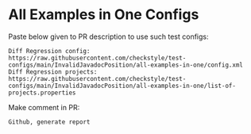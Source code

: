 # All Examples in One Configs
Paste below given to PR description to use such test configs:
```
Diff Regression config: https://raw.githubusercontent.com/checkstyle/test-configs/main/InvalidJavadocPosition/all-examples-in-one/config.xml
Diff Regression projects: https://raw.githubusercontent.com/checkstyle/test-configs/main/InvalidJavadocPosition/all-examples-in-one/list-of-projects.properties
```
Make comment in PR:
```
Github, generate report
```
